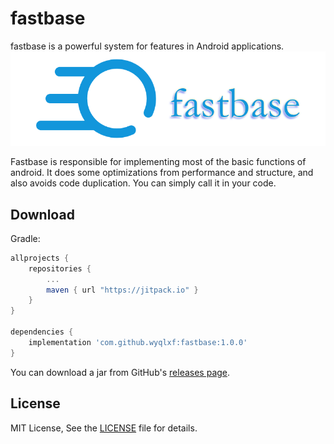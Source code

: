 # fastbase

fastbase is a powerful system for features in Android applications.<br>
![image](https://github.com/wyqlxf/fastbase/blob/master/blob/master/image/fastbase_logo.png)
<br>

Fastbase is responsible for implementing most of the basic functions of android. It does some optimizations from performance and structure, and also avoids code duplication. You can simply call it in your code.<br>


## Download
Gradle:

```groovy
allprojects {
    repositories {
        ...
        maven { url "https://jitpack.io" }
    }
}

dependencies {
    implementation 'com.github.wyqlxf:fastbase:1.0.0'
}
```

You can download a jar from GitHub's [releases page](https://github.com/wyqlxf/fastbase/releases).<br>

## License
MIT License, See the [LICENSE](https://github.com/wyqlxf/fastbase/blob/master/LICENSE) file for details.